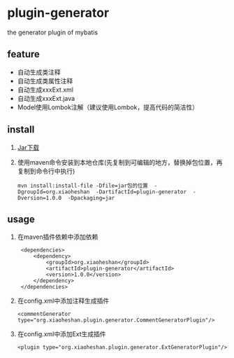# plugin-generator
the generator plugin of mybatis

## feature
* 自动生成类注释
* 自动生成类属性注释
* 自动生成xxxExt.xml
* 自动生成xxxExt.java
* Model使用Lombok注解（建议使用Lombok，提高代码的简洁性）

## install
1. [Jar下载](https://github.com/dartick/plugin-generator/releases/download/1.0.0/plugin-generator-1.0.0.jar)
2. 使用maven命令安装到本地仓库(先复制到可编辑的地方，替换掉包位置，再复制到命令行中执行)

       mvn install:install-file -Dfile=jar包的位置  -DgroupId=org.xiaoheshan  -DartifactId=plugin-generator  -Dversion=1.0.0  -Dpackaging=jar


## usage
1. 在maven插件依赖中添加依赖

        <dependencies>
            <dependency>
                <groupId>org.xiaoheshan</groupId>
                <artifactId>plugin-generator</artifactId>
                <version>1.0.0</version>
            </dependency>
        </dependencies>
                      
2. 在config.xml中添加注释生成插件

       <commentGenerator type="org.xiaoheshan.plugin.generator.CommentGeneratorPlugin"/>

3. 在config.xml中添加Ext生成插件

       <plugin type="org.xiaoheshan.plugin.generator.ExtGeneratorPlugin"/>
